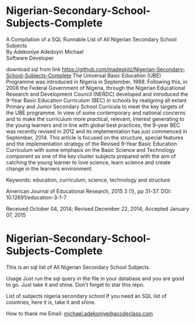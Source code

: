 # Nigerian-Secondary-School-Subjects-Complete
A Compilation of a SQL Runnable List of All Nigerian Secondary School Subjects<br/>
By Adekoniye Adedoyin Michael<br/>
Software Developer

download sql from link
<a href="https://github.com/madeskilz/Nigerian-Secondary-School-Subjects-Complete">https://github.com/madeskilz/Nigerian-Secondary-School-Subjects-Complete</a>
The Universal Basic Education (UBE) Programme was introduced in Nigeria in September, 1988. Following this, in 2008 the Federal Government of Nigeria, through the Nigerian Educational Research and Development Council (NERDC) developed and introduced the 9-Year Basic Education Curriculum (BEC) in schools by realigning all extant Primary and Junior Secondary School Curricula to meet the key targets of the UBE programme. In view of some contemporary and national concerns and to make the curriculum more practical, relevant, interest generating to the young learners and in line with global best practices, the 9-year BEC was recently revised in 2012 and its implementation has just commenced in September, 2014. This article is focused on the structure, special features and the implementation strategy of the Revised 9-Year Basic Education Curriculum with some emphasis on the Basic Science and Technology component as one of the key cluster subjects prepared with the aim of catching the young learner to love science, learn science and create change in the learners environment.

Keywords: education, curriculum, science, technology and structure

American Journal of Educational Research, 2015 3 (1), pp 31-37.
DOI: 10.12691/education-3-1-7

Received October 04, 2014; Revised December 22, 2014; Accepted January 07, 2015
# Nigerian-Secondary-School-Subjects-Complete
This is an sql list of All Nigerian Secondary School Subjects.

Usage
Just run the sql query in the file in your database and you are good to go. Just take it and shine. Don't forget to star this repo.

List of subjects nigeria secondary school
If you need an SQL list of countries, here it is, take it and shine.

How to thank me
Email: <a href="mailto:michael.adekoniye@acodeclass.com">michael.adekoniye@acodeclass.com</a>
